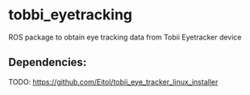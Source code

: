# tobbi_eyetracking

ROS package to obtain eye tracking data from Tobii Eyetracker device


## Dependencies:

TODO: https://github.com/Eitol/tobii_eye_tracker_linux_installer 
